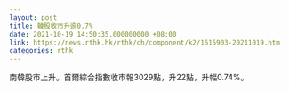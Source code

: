 ```yaml
---
layout: post
title: 韓股收市升逾0.7%
date: 2021-10-19 14:50:35.000000000 +08:00
link: https://news.rthk.hk/rthk/ch/component/k2/1615903-20211019.htm
categories: rthk
---
```


南韓股市上升。首爾綜合指數收市報3029點，升22點，升幅0.74%。
